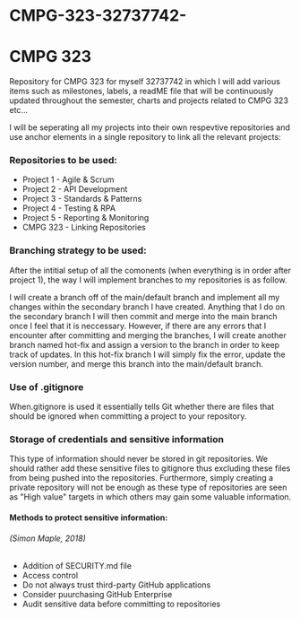 # CMPG-323-32737742-

<h1>CMPG 323</h1>

<p>Repository for CMPG 323 for myself 32737742 in which I will add various items such as milestones, labels, a readME file that will be continuously updated throughout the semester, charts and projects related to CMPG 323 etc...</p>

<p>I will be seperating all my projects into their own respevtive repositories and use anchor elements in a single repository to link all the relevant projects:</p>
<h3>Repositories to be used: </h3>
<ul>
  <li>Project 1 - Agile & Scrum</li>
  <li>Project 2 - API Development</li>
  <li>Project 3 - Standards & Patterns</li>
  <li>Project 4 - Testing & RPA</li>
  <li>Project 5 - Reporting & Monitoring</li>
  <li>CMPG 323 - Linking Repositories</li>
 </ul>
 
 <h3>Branching strategy to be used: </h3>
 <p>After the intitial setup of all the comonents (when everything is in order after project 1), the way I will implement branches to my repositories is as follow.</p>
 
 <p>I will create a branch off of the main/default branch and implement all my changes within the secondary branch I have created. Anything that I do on the secondary branch I will then commit and merge into the main branch once I feel that it is neccessary. However, if there are any errors that I encounter after committing and merging the branches, I will create another branch named hot-fix and assign a version to the branch in order to keep track of updates. In this hot-fix branch I will simply fix the error, update the version number, and merge this branch into the main/default branch.</p>
 
 <h3>Use of .gitignore</h3>
 <p>When.gitignore is used it essentially tells Git whether there are files that should be ignored when committing a project to your repository.</p>
 
 <h3>Storage of credentials and sensitive information</h3>
 <p>This type of information should never be stored in git repositories. We should rather add these sensitive files to gitignore thus excluding these files from being pushed into the repositories. Furthermore, simply creating a private repository will not be enough as these type of repositories are seen as "High value" targets in which others may gain some valuable information.</p>
 
<h4>Methods to protect sensitive information:</h4>
<h6>(Simon Maple, 2018)</h6>
<ul>
  <li>Addition of SECURITY.md file</li>
  <li>Access control</li>
  <li>Do not always trust third-party GitHub applications</li>
  <li>Consider puurchasing GitHub Enterprise</li>
  <li>Audit sensitive data before committing to repositories</li>
 </ul>
